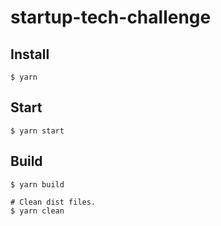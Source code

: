 # startup-tech-challenge

## Install

```
$ yarn
```

## Start

```
$ yarn start
```

## Build

```
$ yarn build

# Clean dist files.
$ yarn clean
```